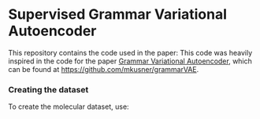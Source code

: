 # Supervised Grammar Variational Autoencoder
This repository contains the code used in the paper:
This code was heavily inspired in the code for the paper [Grammar Variational Autoencoder](https://arxiv.org/abs/1703.01925), which can be found at https://github.com/mkusner/grammarVAE.

### Creating the dataset
To create the molecular dataset, use:


